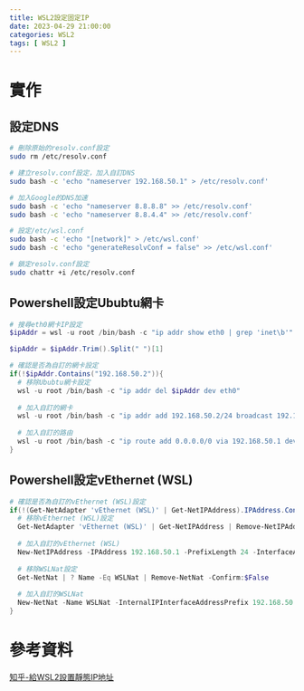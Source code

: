 ```yaml
---
title: WSL2設定固定IP
date: 2023-04-29 21:00:00
categories: WSL2
tags: [ WSL2 ]
---
```


# 實作

## 設定DNS
```bash
# 刪除原始的resolv.conf設定
sudo rm /etc/resolv.conf

# 建立resolv.conf設定，加入自訂DNS
sudo bash -c 'echo "nameserver 192.168.50.1" > /etc/resolv.conf'

# 加入Google的DNS加速
sudo bash -c 'echo "nameserver 8.8.8.8" >> /etc/resolv.conf'
sudo bash -c 'echo "nameserver 8.8.4.4" >> /etc/resolv.conf'

# 設定/etc/wsl.conf
sudo bash -c 'echo "[network]" > /etc/wsl.conf'
sudo bash -c 'echo "generateResolvConf = false" >> /etc/wsl.conf'

# 鎖定resolv.conf設定
sudo chattr +i /etc/resolv.conf
```

<!--more-->

## Powershell設定Ububtu網卡
```powershell
# 搜尋eth0網卡IP設定
$ipAddr = wsl -u root /bin/bash -c "ip addr show eth0 | grep 'inet\b'"

$ipAddr = $ipAddr.Trim().Split(" ")[1]

# 確認是否為自訂的網卡設定
if(!$ipAddr.Contains("192.168.50.2")){
  # 移除Ububtu網卡設定
  wsl -u root /bin/bash -c "ip addr del $ipAddr dev eth0"
  
  # 加入自訂的網卡
  wsl -u root /bin/bash -c "ip addr add 192.168.50.2/24 broadcast 192.168.50.255 dev eth0"
  
  # 加入自訂的路由
  wsl -u root /bin/bash -c "ip route add 0.0.0.0/0 via 192.168.50.1 dev eth0"
}
```
<!-- sudo ip addr del $(ip addr show eth0 | grep 'inet\b' | awk '{print $2}' | head -n 1) dev eth0 -->
<!-- sudo ip addr add 192.168.50.2/24 broadcast 192.168.50.255 dev eth0 -->
<!-- sudo ip route add 0.0.0.0/0 via 192.168.50.1 dev eth0 -->

## Powershell設定vEthernet (WSL)
```powershell
# 確認是否為自訂的vEthernet (WSL)設定
if(!(Get-NetAdapter 'vEthernet (WSL)' | Get-NetIPAddress).IPAddress.Contains('192.168.50.1')){
  # 移除vEthernet (WSL)設定
  Get-NetAdapter 'vEthernet (WSL)' | Get-NetIPAddress | Remove-NetIPAddress -Confirm:$False
  
  # 加入自訂的vEthernet (WSL)
  New-NetIPAddress -IPAddress 192.168.50.1 -PrefixLength 24 -InterfaceAlias 'vEthernet (WSL)'
  
  # 移除WSLNat設定
  Get-NetNat | ? Name -Eq WSLNat | Remove-NetNat -Confirm:$False
  
  # 加入自訂的WSLNat
  New-NetNat -Name WSLNat -InternalIPInterfaceAddressPrefix 192.168.50.0/24;
}
```

# 參考資料

[知乎-給WSL2設置靜態IP地址](https://zhuanlan.zhihu.com/p/380779630)